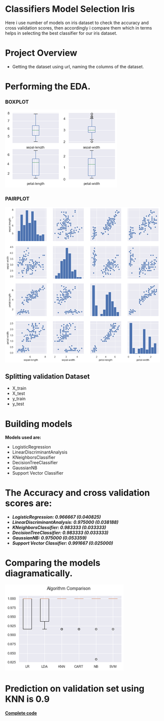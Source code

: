 # Classifiers Model Selection Iris
Here i use number of models on iris dataset to check the accuracy and cross validation scores,
then accordingly i compare them which in terms helps in selecting the best classifier for our iris dataset.
# Project Overview
* Getting the dataset using url, naming the columns of the dataset.
# Performing the EDA.
### **BOXPLOT**
![](https://github.com/sarvaatmak/Classifiers_modelselection_iris/blob/main/image/box.png)
### **PAIRPLOT**
![](https://github.com/sarvaatmak/Classifiers_modelselection_iris/blob/main/image/pairplot.png)
## Splitting validation Dataset
* X_train
* X_test
* y_train
* y_test
# Building models
  **Models used are:** 
* LogisticRegression
* LinearDiscriminantAnalysis
* KNeighborsClassifier
* DecisionTreeClassifier
* GaussianNB
* Support Vector Classifier

# The Accuracy and cross validation scores are:

* ***LogisticRegression: 0.966667 (0.040825)***
* ***LinearDiscriminantAnalysis: 0.975000 (0.038188)***
* ***KNeighborsClassifier: 0.983333 (0.033333)***
* ***DecisionTreeClassifier: 0.983333 (0.033333)***
* ***GaussianNB: 0.975000 (0.053359)***
* ***Support Vector Classifier: 0.991667 (0.025000)***

# Comparing the models diagramatically.
![](https://github.com/sarvaatmak/Classifiers_modelselection_iris/blob/main/image/compare.png)

# Prediction on validation set using KNN is 0.9

#### [**Complete code**](https://github.com/sarvaatmak/Classifiers_modelselection_iris/blob/main/classifiers_modelselection_iris.ipynb)
